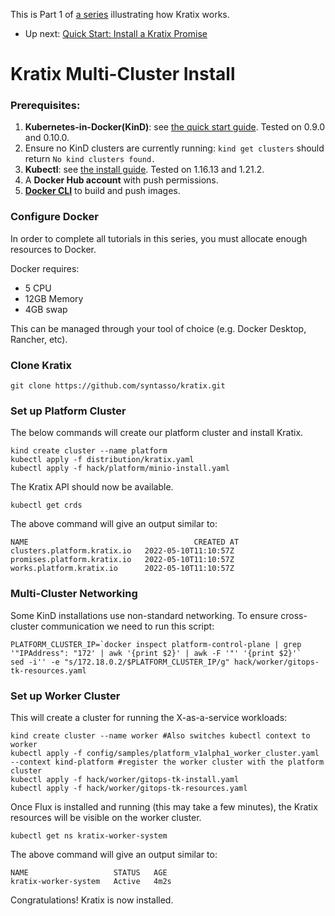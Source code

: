 This is Part 1 of [a series](./README.md) illustrating how Kratix works. 
* Up next: [Quick Start: Install a Kratix Promise](/installing-a-promise/)

# Kratix Multi-Cluster Install

### Prerequisites:
1. **Kubernetes-in-Docker(KinD)**: see [the quick start guide](https://kind.sigs.k8s.io/docs/user/quick-start/). Tested on 0.9.0 and 0.10.0.
1. Ensure no KinD clusters are currently running: `kind get clusters` should return `No kind clusters found.`
1. **Kubectl**: see [the install guide](https://kubernetes.io/docs/tasks/tools/#kubectl). Tested on 1.16.13 and 1.21.2.
1. A **Docker Hub account** with push permissions.
1. **[Docker CLI](https://docs.docker.com/get-docker/)** to build and push images.

### Configure Docker
In order to complete all tutorials in this series, you must allocate enough resources to Docker.

Docker requires:
* 5 CPU
* 12GB Memory
* 4GB swap

This can be managed through your tool of choice (e.g. Docker Desktop, Rancher, etc).

### Clone Kratix
```
git clone https://github.com/syntasso/kratix.git
```

### Set up Platform Cluster

The below commands will create our platform cluster and install Kratix.

```
kind create cluster --name platform
kubectl apply -f distribution/kratix.yaml
kubectl apply -f hack/platform/minio-install.yaml
```

The Kratix API should now be available.

```
kubectl get crds
```

The above command will give an output similar to:
```
NAME                                     CREATED AT
clusters.platform.kratix.io   2022-05-10T11:10:57Z
promises.platform.kratix.io   2022-05-10T11:10:57Z
works.platform.kratix.io      2022-05-10T11:10:57Z
```

### Multi-Cluster Networking
Some KinD installations use non-standard networking. To ensure cross-cluster communication we need to run this script: 

```
PLATFORM_CLUSTER_IP=`docker inspect platform-control-plane | grep '"IPAddress": "172' | awk '{print $2}' | awk -F '"' '{print $2}'` 
sed -i'' -e "s/172.18.0.2/$PLATFORM_CLUSTER_IP/g" hack/worker/gitops-tk-resources.yaml
```

### Set up Worker Cluster
This will create a cluster for running the X-as-a-service workloads:

```
kind create cluster --name worker #Also switches kubectl context to worker
kubectl apply -f config/samples/platform_v1alpha1_worker_cluster.yaml --context kind-platform #register the worker cluster with the platform cluster
kubectl apply -f hack/worker/gitops-tk-install.yaml
kubectl apply -f hack/worker/gitops-tk-resources.yaml
```

Once Flux is installed and running (this may take a few minutes), the Kratix resources will be visible on the worker cluster.

```
kubectl get ns kratix-worker-system
```

The above command will give an output similar to:
```
NAME                   STATUS   AGE
kratix-worker-system   Active   4m2s
```

Congratulations! Kratix is now installed.
